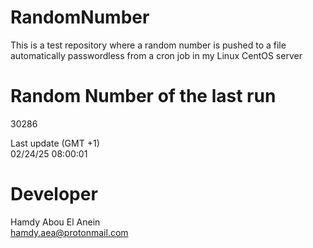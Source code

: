 # RandomNumber    
This is a test repository where a random number is pushed to a file automatically passwordless from a cron job in my Linux CentOS server    
# Random Number of the last run   
30286
      
Last update (GMT +1)    
02/24/25 08:00:01
# Developer    
Hamdy Abou El Anein   
hamdy.aea@protonmail.com
